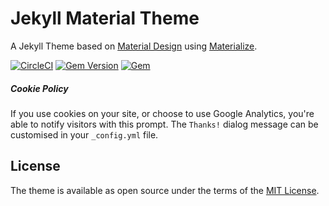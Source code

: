 # Jekyll Material Theme

A Jekyll Theme based on [Material Design](https://material.io/) using [Materialize](http://materializecss.com/).

[![CircleCI](https://circleci.com/gh/jameshamann/jekyll-material-theme/tree/master.svg?style=svg)](https://circleci.com/gh/jameshamann/jekyll-material-theme/tree/master)
[![Gem Version](https://badge.fury.io/rb/jekyll-material-theme.svg)](https://badge.fury.io/rb/jekyll-material-theme)
[![Gem](https://img.shields.io/gem/dt/jekyll-material-theme.svg)](https://img.shields.io/gem/dt/jekyll-material-theme.svg)
##### Cookie Policy

If you use cookies on your site, or choose to use Google Analytics, you're able to notify visitors with this prompt. The ```Thanks!``` dialog message can be customised in your ```_config.yml``` file.

## License

The theme is available as open source under the terms of the [MIT License](https://opensource.org/licenses/MIT).
